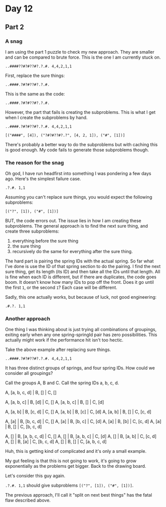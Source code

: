 # Day 12

## Part 2

### A snag

I am using the part 1 puzzle to check my new approach.
They are smaller and can be compared to brute force.
This is the one I am currently stuck on.

`..####??#?#??#?.?.#. 4,4,2,1,1`

First, replace the sure things:

`..####.?#?#??#?.?.#.`

This is the same as the code:

`..####.?#?#??#?.?.#.`

However, the part that fails is creating the subproblems.
This is what I get when I create the subproblems by hand.

`..####.?#?#??#?.?.#. 4,4,2,1,1`

`[("####", [4]), ("?#?#??#?.?", [4, 2, 1]), ("#", [1])]`

There's probably a better way to do the subproblems but with caching this is good enough.
My code fails to generate those subproblems though.

### The reason for the snag

Oh god, I have run headfirst into something I was pondering a few days ago.
Here's the simplest failure case.

`.?.#. 1,1`

Assuming you can't replace sure things, you would expect the following subproblems:

`[("?", [1]), ("#", [1])]`

BUT, the code errors out. The issue lies in how I am creating these subproblems.
The general approach is to find the next sure thing, and create three subproblems:

1. everything before the sure thing
2. the sure thing
3. recursively do the same for everything after the sure thing.

The hard part is pairing the spring IDs with the actual spring.
So far what I've done is use the ID of that spring section to do the pairing.
I find the next sure thing, get its length (its ID) and then take all the IDs until that length.
All is fine when each ID is different, but if there are duplicates, the code goes boom.
It doesn't know how many IDs to pop off the front.
Does it go until the first `1`, or the second `1`? Each case will be different.

Sadly, this one actually works, but because of luck, not good engineering:

`.#.?. 1,1`

### Another approach

One thing I was thinking about is just trying all combinations of groupings, exiting early when any one spring-springId pair has zero possibilities.
This actually might work if the performance hit isn't too hectic.

Take the above example after replacing sure things.

`..####.?#?#??#?.?.#. 4,4,2,1,1`

It has three distinct groups of springs, and four spring IDs. How could we consider all groupings?

Call the groups A, B and C.
Call the spring IDs a, b, c, d.

A, [a, b, c, d] | B, [] | C, []

A, [a, b, c] | B, [d] | C, []
A, [a, b, c] | B, [] | C, [d]

A, [a, b] | B, [c, d] | C, []
A, [a, b] | B, [c] | C, [d]
A, [a, b] | B, [] | C, [c, d]

A, [a] | B, [b, c, d] | C, []
A, [a] | B, [b, c] | C, [d]
A, [a] | B, [b] | C, [c, d]
A, [a] | B, [] | C, [b, c, d]

A, [] | B, [a, b, c, d] | C, []
A, [] | B, [a, b, c] | C, [d]
A, [] | B, [a, b] | C, [c, d]
A, [] | B, [a] | C, [b, c, d]
A, [] | B, [] | C, [a, b, c, d]

Huh, this is getting kind of complicated and it's only a small example.

My gut feeling is that this is not going to work, it's going to grow exponentially as the problems get bigger. Back to the drawing board.

Let's consider this guy again.

`.?.#. 1,1` should give subproblems `[("?", [1]), ("#", [1])]`.

The previous approach, I'll call it "split on next best things" has the fatal flaw described above.
